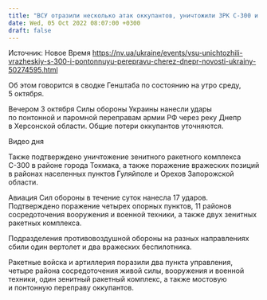 ```yaml
---
title: "ВСУ отразили несколько атак оккупантов, уничтожили ЗРК С-300 и ударили по понтонной переправе через Днепр"
date: Wed, 05 Oct 2022 08:07:00 +0300
draft: false
---
```

Источник: Новое Время https://nv.ua/ukraine/events/vsu-unichtozhili-vrazheskiy-s-300-i-pontonnuyu-perepravu-cherez-dnepr-novosti-ukrainy-50274595.html


Об этом говорится в сводке Генштаба по состоянию на утро среду, 5 октября.

Вечером 3 октября Силы обороны Украины нанесли удары по понтонной и паромной переправам армии РФ через реку Днепр в Херсонской области. Общие потери оккупантов уточняются.

 Видео дня   

Также подтверждено уничтожение зенитного ракетного комплекса С-300 в районе города Токмака, а также поражение вражеских позиций в районах населенных пунктов Гуляйполе и Орехов Запорожской области.

Авиация Сил обороны в течение суток нанесла 17 ударов. Подтверждено поражение четырех опорных пунктов, 11 районов сосредоточения вооружения и военной техники, а также двух зенитных ракетных комплекса.

Подразделения противовоздушной обороны на разных направлениях сбили один вертолет и два вражеских беспилотника.

Ракетные войска и артиллерия поразили два пункта управления, четыре района сосредоточения живой силы, вооружения и военной техники, один зенитный ракетный комплекс, а также мостовую и понтонную переправу оккупантов.
